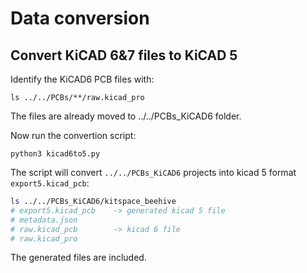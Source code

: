 # Data conversion

## Convert KiCAD 6&7 files to KiCAD 5

Identify the KiCAD6 PCB files with:

```
ls ../../PCBs/**/raw.kicad_pro
```

The files are already moved to ../../PCBs_KiCAD6 folder.

Now run the convertion script:

```
python3 kicad6to5.py
```

The script will convert `../../PCBs_KiCAD6` projects into kicad 5 format `export5.kicad_pcb`:

```sh
ls ../../PCBs_KiCAD6/kitspace_beehive
# export5.kicad_pcb    -> generated kicad 5 file
# metadata.json
# raw.kicad_pcb        -> kicad 6 file
# raw.kicad_pro
```

The generated files are included.
